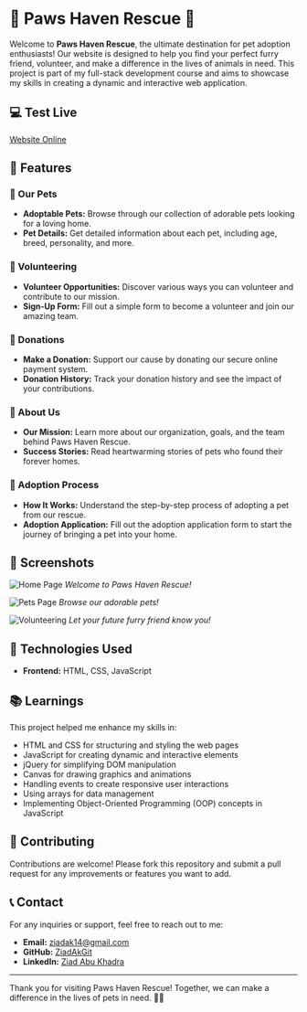 # 🐾 Paws Haven Rescue 🐾

Welcome to **Paws Haven Rescue**, the ultimate destination for pet adoption enthusiasts! Our website is designed to help you find your perfect furry friend, volunteer, and make a difference in the lives of animals in need. This project is part of my full-stack development course and aims to showcase my skills in creating a dynamic and interactive web application.

## 💻 Test Live
[Website Online](https://ziadakgit.github.io/fullstackproject/index.html)

## 🌟 Features

### 🐶 Our Pets
- **Adoptable Pets:** Browse through our collection of adorable pets looking for a loving home.
- **Pet Details:** Get detailed information about each pet, including age, breed, personality, and more.

### 🤝 Volunteering
- **Volunteer Opportunities:** Discover various ways you can volunteer and contribute to our mission.
- **Sign-Up Form:** Fill out a simple form to become a volunteer and join our amazing team.

### 💖 Donations
- **Make a Donation:** Support our cause by donating our secure online payment system.
- **Donation History:** Track your donation history and see the impact of your contributions.

### 🏡 About Us
- **Our Mission:** Learn more about our organization, goals, and the team behind Paws Haven Rescue.
- **Success Stories:** Read heartwarming stories of pets who found their forever homes.

### 📝 Adoption Process
- **How It Works:** Understand the step-by-step process of adopting a pet from our rescue.
- **Adoption Application:** Fill out the adoption application form to start the journey of bringing a pet into your home.

## 📸 Screenshots

![Home Page](screenshots/home.png)
*Welcome to Paws Haven Rescue!*

![Pets Page](screenshots/pets.png)
*Browse our adorable pets!*

![Volunteering](screenshots/volunteering.png)
*Let your future furry friend know you!*

## 🤖 Technologies Used

- **Frontend:** HTML, CSS, JavaScript

## 📚 Learnings

This project helped me enhance my skills in:
- HTML and CSS for structuring and styling the web pages
- JavaScript for creating dynamic and interactive elements
- jQuery for simplifying DOM manipulation
- Canvas for drawing graphics and animations
- Handling events to create responsive user interactions
- Using arrays for data management
- Implementing Object-Oriented Programming (OOP) concepts in JavaScript
 
## 🤝 Contributing

Contributions are welcome! Please fork this repository and submit a pull request for any improvements or features you want to add.

## 📞 Contact

For any inquiries or support, feel free to reach out to me:
- **Email:** ziadak14@gmail.com
- **GitHub:** [ZiadAkGit](https://github.com/ZiadAkGit)
- **LinkedIn:** [Ziad Abu Khadra](https://www.linkedin.com/in/ziadabukhadra/)

---

Thank you for visiting Paws Haven Rescue! Together, we can make a difference in the lives of pets in need. 🐾💖
